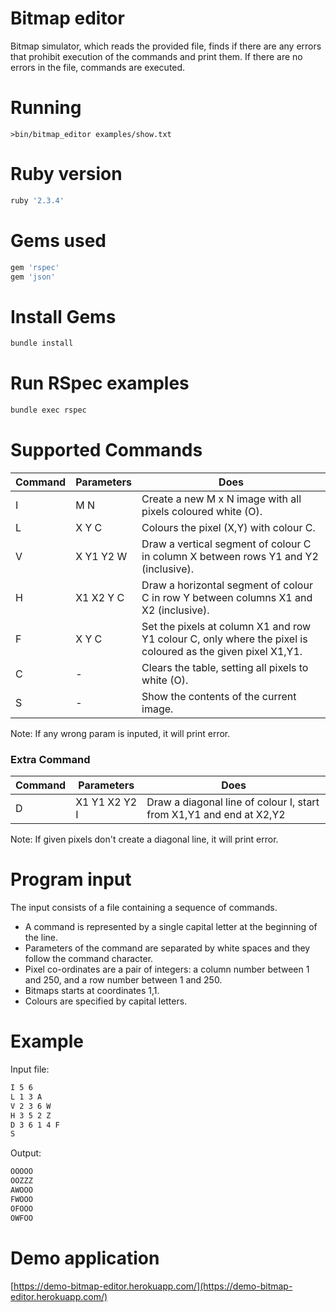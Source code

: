 # Bitmap editor


Bitmap simulator, which reads the provided file, finds if there are any errors that prohibit execution of the commands and print them. 
If there are no errors in the file, commands are executed.

# Running

`>bin/bitmap_editor examples/show.txt`

# Ruby version

```sh
ruby '2.3.4'
```

# Gems used

```sh
gem 'rspec'
gem 'json'
```


# Install Gems
```sh
bundle install
```

# Run RSpec examples
```sh
bundle exec rspec
```

# Supported Commands

| Command | Parameters | Does |
| ------ | ------ | ------ |
| I | M N | Create a new M x N image with all pixels coloured white (O). |
| L | X Y C | Colours the pixel (X,Y) with colour C. |
| V | X Y1 Y2 W | Draw a vertical segment of colour C in column X between rows Y1 and Y2 (inclusive). |
| H | X1 X2 Y C | Draw a horizontal segment of colour C in row Y between columns X1 and X2 (inclusive). |
| F | X Y C | Set the pixels at column X1 and row Y1 colour C, only where the pixel is coloured as the given pixel X1,Y1. |
| C | - | Clears the table, setting all pixels to white (O). |
| S | - | Show the contents of the current image. |

Note:
If any wrong param is inputed, it will print error.

### Extra Command

| Command | Parameters | Does |
| ------ | ------ | ------ |
| D | X1 Y1 X2 Y2 I | Draw a diagonal line of colour I, start from X1,Y1 and end at X2,Y2 |

Note:
If given pixels don't create a diagonal line, it will print error.


# Program input

The input consists of a file containing a sequence of commands. 
* A command is represented by a single capital letter at the beginning of the line. 
* Parameters of the command are separated by white spaces and they follow the command character.
* Pixel co-ordinates are a pair of integers: a column number between 1 and 250, and a row number between 1 and 250. 
* Bitmaps starts at coordinates 1,1. 
* Colours are specified by capital letters.

# Example
Input file:
```sh
I 5 6
L 1 3 A
V 2 3 6 W
H 3 5 2 Z
D 3 6 1 4 F
S
```

Output:
```sh
OOOOO
OOZZZ
AWOOO
FWOOO
OFOOO
OWFOO
```

# Demo application

[https://demo-bitmap-editor.herokuapp.com/](https://demo-bitmap-editor.herokuapp.com/)
